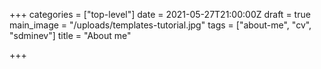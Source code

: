 +++
categories = ["top-level"]
date = 2021-05-27T21:00:00Z
draft = true
main_image = "/uploads/templates-tutorial.jpg"
tags = ["about-me", "cv", "sdminev"]
title = "About me"

+++
